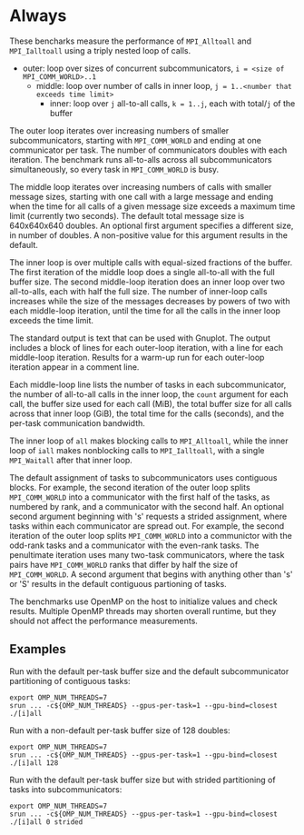 # Always
These bencharks measure the performance of `MPI_Alltoall` and `MPI_Ialltoall` using a triply nested loop of calls.

- outer: loop over sizes of concurrent subcommunicators, `i = <size of MPI_COMM_WORLD>..1`
  - middle: loop over number of calls in inner loop, `j = 1..<number that exceeds time limit>`
    - inner: loop over `j` all-to-all calls, `k = 1..j`, each with total/`j` of the buffer

The outer loop iterates over increasing numbers of smaller subcommunicators, starting with `MPI_COMM_WORLD` and ending at one communicator per task. The number of communicators doubles with each iteration. The benchmark runs all-to-alls across all subcommunicators simultaneously, so every task in `MPI_COMM_WORLD` is busy.

The middle loop iterates over increasing numbers of calls with smaller message sizes, starting with one call with a large message and ending when the time for all calls of a given message size exceeds a maximum time limit (currently two seconds). The default total message size is 640x640x640 doubles. An optional first argument specifies a different size, in number of doubles. A non-positive value for this argument results in the default.

The inner loop is over multiple calls with equal-sized fractions of the buffer. The first iteration of the middle loop does a single all-to-all with the full buffer size. The second middle-loop iteration does an inner loop over two all-to-alls, each with half the full size. The number of inner-loop calls increases while the size of the messages decreases by powers of two with each middle-loop iteration, until the time for all the calls in the inner loop exceeds the time limit.

The standard output is text that can be used with Gnuplot. The output includes a block of lines for each outer-loop iteration, with a line for each middle-loop iteration. Results for a warm-up run for each outer-loop iteration appear in a comment line.

Each middle-loop line lists the number of tasks in each subcommunicator, the number of all-to-all calls in the inner loop, the `count` argument for each call, the buffer size used for each call (MiB), the total buffer size for all calls across that inner loop (GiB), the total time for the calls (seconds), and the per-task communication bandwidth.

The inner loop of `all` makes blocking calls to `MPI_Alltoall`, while the inner loop of `iall` makes nonblocking calls to `MPI_Ialltoall`, with a single `MPI_Waitall` after that inner loop.

The default assignment of tasks to subcommunicators uses contiguous blocks. For example, the second iteration of the outer loop splits `MPI_COMM_WORLD` into a communicator with the first half of the tasks, as numbered by rank, and a communicator with the second half. An optional second argument beginning with 's' requests a strided assignment, where tasks within each communicator are spread out. For example, the second iteration of the outer loop splits `MPI_COMM_WORLD` into a communictor with the odd-rank tasks and a communicator with the even-rank tasks. The penultimate iteration uses many two-task communicators, where the task pairs have `MPI_COMM_WORLD` ranks that differ by half the size of `MPI_COMM_WORLD`. A second argument that begins with anything other than 's' or 'S' results in the default contiguous partioning of tasks.

The benchmarks use OpenMP on the host to initialize values and check results. Multiple OpenMP threads may shorten overall runtime, but they should not affect the performance measurements.

## Examples
Run with the default per-task buffer size and the default subcommunicator partitioning of contiguous tasks:
```
export OMP_NUM_THREADS=7
srun ... -c${OMP_NUM_THREADS} --gpus-per-task=1 --gpu-bind=closest ./[i]all
```
Run with a non-default per-task buffer size of 128 doubles:
```
export OMP_NUM_THREADS=7
srun ... -c${OMP_NUM_THREADS} --gpus-per-task=1 --gpu-bind=closest ./[i]all 128
```
Run with the default per-task buffer size but with strided partitioning of tasks into subcommunicators:
```
export OMP_NUM_THREADS=7
srun ... -c${OMP_NUM_THREADS} --gpus-per-task=1 --gpu-bind=closest ./[i]all 0 strided
```

